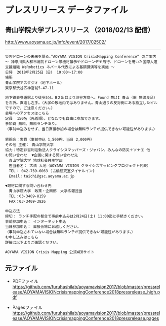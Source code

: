 # プレスリリース データファイル

## 青山学院大学プレスリリース （2018/02/13 配信）
http://www.aoyama.ac.jp/info/event/2017/02502/

---

```
災害ドローンの未来を語る。”AOYAMA VISION CrisisMapping Conference” のご案内　～ 神奈川県大和市消防ドローン隊機材展示やドローンデモ飛行、ドローンを用いた国際人道支援組織 WeRobotics ネパール代表による基調講演等を実施 ～
日時	2018年2月25日（日） 10:00～17:00　
場所	
青山学院アスタジオ（地下ホール）
東京都渋谷区神宮前5-47-11

地下鉄表参道駅より徒歩5分。B２出口より渋谷方向へ。Found MUJI 青山（旧 無印良品）を右折。直進し左手。（大学の敷地内ではありません。青山通りの反対側にある独立したビルですので、ご注意ください。）
会場へのアクセスはこちら
定員	150名（先着順）。どなたでも自由に参加できます。
参加費	無料。無料ランチあり。
（事前申込みをせず、当日直接参加の場合は無料ランチが提供できない可能性があります。）
　
懇親会：実費（事前申込 1,500円、当日 2,000円）
その他	主催： 青山学院大学
協力：特定非営利活動法人クライシスマッパーズ・ジャパン、みんなの防災＋ソナエ 他
お問い合わせ	▼企画に関する問い合わせ先
　青山学院大学 地球社会共生学部
　担当者名： 古橋 大地（AOYAMA VISION クライシスマッピングプロジェクト代表）
　TEL： 042-759-6063 (古橋研究室ダイヤルイン)
　Email：taichi@gsc.aoyama.ac.jp

▼取材に関する問い合わせ先
　青山学院大学　政策・企画部　大学広報担当
　TEL：03-3409-8159　
　FAX：03-3409-3826

申込方法	
締切： ランチ手配の都合で事前申込みは2月24日(土) 11:00迄に手続きください。
事前参加申込： インターネット申込 
当日参加申込： 直接会場にお越しください。
（事前申込されていない場合は無料ランチが提供できない可能性があります。）
お申し込みはこちら
詳細は以下よりご確認ください。

AOYAMA VISION Crisis Mapping 公式WEBサイト
```

## 元ファイル
* PDFファイル
https://github.com/furuhashilab/aoyamavision2017/blob/master/pressrelease/AOYAMAVISIONcrisismappingConference2018pressrelease_high.pdf

* Pagesファイル
https://github.com/furuhashilab/aoyamavision2017/blob/master/pressrelease/AOYAMAVISIONcrisismappingConference2018pressrelease.pages

